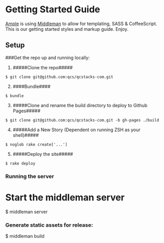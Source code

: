 # Getting Started Guide

[Ample](http://www.helloample.com/) is using [Middleman](http://middlemanapp.com/guides/getting-started) to allow for templating, SASS & CoffeeScript. This is our getting started styles and markup guide. Enjoy.

## Setup

###Get the repo up and running locally:

1. #####Clone the repo#####
```
$ git clone git@github.com:qcs/qcstacks-com.git
```

2. ####Bundle####
```
$ bundle
```

3. #####Clone and rename the build directory to deploy to Github Pages#####
```
$ git clone git@github.com:qcs/qcstacks-com.git -b gh-pages ./build
```
4. #####Add a New Story (Dependent on running ZSH as your shell)#####
```
$ noglob rake create['...']
```
5. #####Deploy the site#####
```
$ rake deploy
```

### Running the server

# Start the middleman server
$ middleman server

### Generate static assets for release:

$ middleman build


